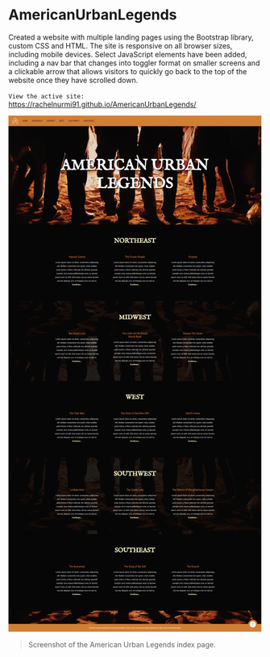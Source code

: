 # AmericanUrbanLegends

Created a website with multiple landing pages using the Bootstrap library, custom CSS and HTML. The site is responsive on all browser sizes, including mobile devices. Select JavaScript elements have been added, including a nav bar that changes into toggler format on smaller screens and a clickable arrow that allows visitors to quickly go back to the top of the website once they have scrolled down.

`View the active site:` https://rachelnurmi91.github.io/AmericanUrbanLegends/

![GitHub Logo](/images/Screen-AmericanUrban.png)
> Screenshot of the American Urban Legends index page.

